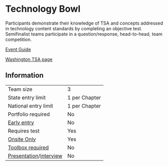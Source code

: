 # Technology Bowl

Participants demonstrate their knowledge of TSA and concepts addressed in technology content standards by completing an objective test. Semifinalist teams participate in a question/response, head-to-head, team competition.

[Event Guide](https://lwsd.sharepoint.com/:b:/r/sites/GR-JHS-TechnologyStudentAssociation-SCA/Shared%20Documents/2024-25/Event%20Guides/HS%20-%20Technology%20Bowl.pdf)

[Washington TSA page](https://www.washingtontsa.org/high-school-events/technology-bowl)

## Information

|                                              |               |
| -------------------------------------------- | ------------- |
| Team size                                    | 3             |
| State entry limit                            | 1 per Chapter |
| National entry limit                         | 1 per Chapter |
| Portfolio required                           | No            |
| [Early entry](/#terms)                       | No            |
| Requires test                                | Yes           |
| [Onsite Only](/#terms)                       | Yes           |
| [Toolbox required](/#terms)                  | No            |
| [Presentation](/#terms)/[interview](/#terms) | No            |
